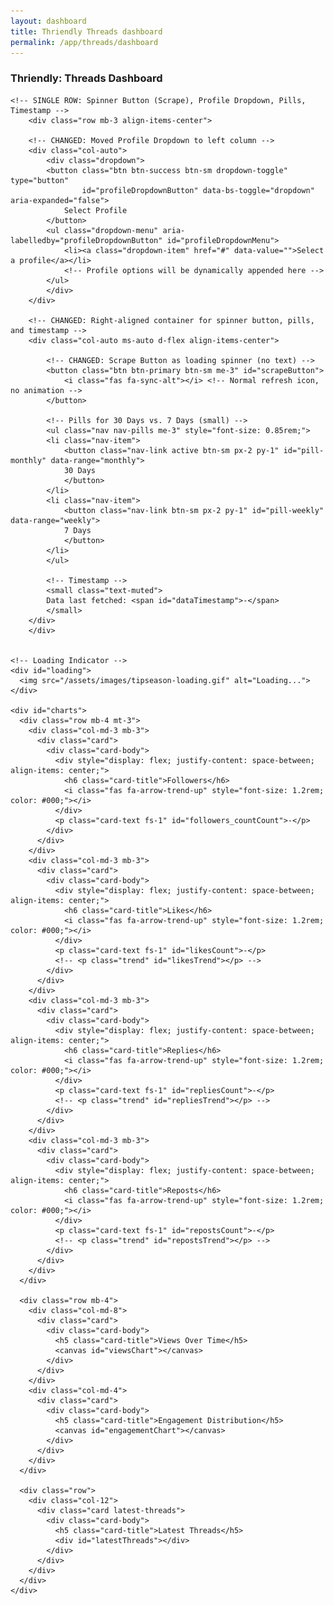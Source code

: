 ```yaml
---
layout: dashboard
title: Thriendly Threads dashboard
permalink: /app/threads/dashboard
---
```


<div id="content">
  <div class="container mt-4">
    <h3 class="mb-4">Thriendly: Threads Dashboard</h3>

    <!-- SINGLE ROW: Spinner Button (Scrape), Profile Dropdown, Pills, Timestamp -->
        <div class="row mb-3 align-items-center">

        <!-- CHANGED: Moved Profile Dropdown to left column -->
        <div class="col-auto">
            <div class="dropdown">
            <button class="btn btn-success btn-sm dropdown-toggle" type="button" 
                    id="profileDropdownButton" data-bs-toggle="dropdown" aria-expanded="false">
                Select Profile
            </button>
            <ul class="dropdown-menu" aria-labelledby="profileDropdownButton" id="profileDropdownMenu">
                <li><a class="dropdown-item" href="#" data-value="">Select a profile</a></li>
                <!-- Profile options will be dynamically appended here -->
            </ul>
            </div>
        </div>

        <!-- CHANGED: Right-aligned container for spinner button, pills, and timestamp -->
        <div class="col-auto ms-auto d-flex align-items-center">
            
            <!-- CHANGED: Scrape Button as loading spinner (no text) -->
            <button class="btn btn-primary btn-sm me-3" id="scrapeButton">
                <i class="fas fa-sync-alt"></i> <!-- Normal refresh icon, no animation -->
            </button>

            <!-- Pills for 30 Days vs. 7 Days (small) -->
            <ul class="nav nav-pills me-3" style="font-size: 0.85rem;">
            <li class="nav-item">
                <button class="nav-link active btn-sm px-2 py-1" id="pill-monthly" data-range="monthly">
                30 Days
                </button>
            </li>
            <li class="nav-item">
                <button class="nav-link btn-sm px-2 py-1" id="pill-weekly" data-range="weekly">
                7 Days
                </button>
            </li>
            </ul>

            <!-- Timestamp -->
            <small class="text-muted">
            Data last fetched: <span id="dataTimestamp">-</span>
            </small>
        </div>
        </div>


    <!-- Loading Indicator -->
    <div id="loading">
      <img src="/assets/images/tipseason-loading.gif" alt="Loading...">
    </div>

    <div id="charts">
      <div class="row mb-4 mt-3">
        <div class="col-md-3 mb-3">
          <div class="card">
            <div class="card-body">
              <div style="display: flex; justify-content: space-between; align-items: center;">
                <h6 class="card-title">Followers</h6>
                <i class="fas fa-arrow-trend-up" style="font-size: 1.2rem; color: #000;"></i>
              </div>
              <p class="card-text fs-1" id="followers_countCount">-</p>
            </div>
          </div>
        </div>
        <div class="col-md-3 mb-3">
          <div class="card">
            <div class="card-body">
              <div style="display: flex; justify-content: space-between; align-items: center;">
                <h6 class="card-title">Likes</h6>
                <i class="fas fa-arrow-trend-up" style="font-size: 1.2rem; color: #000;"></i>
              </div>
              <p class="card-text fs-1" id="likesCount">-</p>
              <!-- <p class="trend" id="likesTrend"></p> -->
            </div>
          </div>
        </div>
        <div class="col-md-3 mb-3">
          <div class="card">
            <div class="card-body">
              <div style="display: flex; justify-content: space-between; align-items: center;">
                <h6 class="card-title">Replies</h6>
                <i class="fas fa-arrow-trend-up" style="font-size: 1.2rem; color: #000;"></i>
              </div>
              <p class="card-text fs-1" id="repliesCount">-</p>
              <!-- <p class="trend" id="repliesTrend"></p> -->
            </div>
          </div>
        </div>
        <div class="col-md-3 mb-3">
          <div class="card">
            <div class="card-body">
              <div style="display: flex; justify-content: space-between; align-items: center;">
                <h6 class="card-title">Reposts</h6>
                <i class="fas fa-arrow-trend-up" style="font-size: 1.2rem; color: #000;"></i>
              </div>
              <p class="card-text fs-1" id="repostsCount">-</p>
              <!-- <p class="trend" id="repostsTrend"></p> -->
            </div>
          </div>
        </div>
      </div>

      <div class="row mb-4">
        <div class="col-md-8">
          <div class="card">
            <div class="card-body">
              <h5 class="card-title">Views Over Time</h5>
              <canvas id="viewsChart"></canvas>
            </div>
          </div>
        </div>
        <div class="col-md-4">
          <div class="card">
            <div class="card-body">
              <h5 class="card-title">Engagement Distribution</h5>
              <canvas id="engagementChart"></canvas>
            </div>
          </div>
        </div>
      </div>

      <div class="row">
        <div class="col-12">
          <div class="card latest-threads">
            <div class="card-body">
              <h5 class="card-title">Latest Threads</h5>
              <div id="latestThreads"></div>
            </div>
          </div>
        </div>
      </div>
    </div>
  </div> 
</div> 


<script type="module" src="{{ site.baseurl }}/assets/js/firebaseauth.js"></script>
<script>const SCHEDULER_URL = '{{ site.schedulerService }}';</script>
<script src="https://code.jquery.com/jquery-3.6.0.min.js"></script>
<script src="https://cdn.jsdelivr.net/npm/bootstrap@5/dist/js/bootstrap.bundle.min.js"></script>
<script src="https://cdn.jsdelivr.net/npm/bootstrap@5.3.0-alpha1/dist/js/bootstrap.bundle.min.js"></script>
<script src="https://cdnjs.cloudflare.com/ajax/libs/Chart.js/3.7.1/chart.min.js"></script>

<script src="{{ site.baseurl }}/assets/js/dashboard/threads-dashboard.js"></script>
